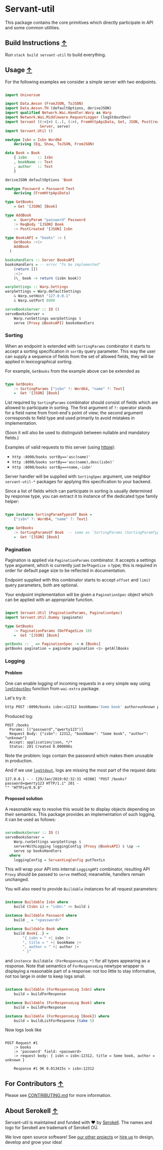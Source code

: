 # Servant-util

This package contains the core primitives which directly participate in API and some common utilities.

## Build Instructions [↑](#-patak)

Run `stack build servant-util` to build everything.

## Usage [↑](#-patak)

For the following examples we consider a simple server with two endpoints.

```haskell

import Universum

import Data.Aeson (FromJSON, ToJSON)
import Data.Aeson.TH (defaultOptions, deriveJSON)
import qualified Network.Wai.Handler.Warp as Warp
import Network.Wai.Middleware.RequestLogger (logStdoutDev)
import Servant ((:<|>) (..), (:>), FromHttpApiData, Get, JSON, PostCreated, QueryParam, ReqBody,
                Server, serve)
import Servant.Util ()

newtype Isbn = Isbn Word64
    deriving (Eq, Show, ToJSON, FromJSON)

data Book = Book
    { isbn     :: Isbn
    , bookName :: Text
    , author   :: Text
    }

deriveJSON defaultOptions 'Book

newtype Password = Password Text
    deriving (FromHttpApiData)

type GetBooks
    = Get '[JSON] [Book]

type AddBook
    =  QueryParam "password" Password
    :> ReqBody '[JSON] Book
    :> PostCreated '[JSON] Isbn

type BooksAPI = "books" :> (
    GetBooks :<|>
    AddBook
  )

booksHandlers :: Server BooksAPI
booksHandlers = -- error "To be implemented"
    (return [])
    :<|>
    (\_ book -> return (isbn book))

warpSettings :: Warp.Settings
warpSettings = Warp.defaultSettings
    & Warp.setHost "127.0.0.1"
    & Warp.setPort 8090

serveBooksServer :: IO ()
serveBooksServer =
    Warp.runSettings warpSettings $
    serve (Proxy @BooksAPI) booksHandlers

```

### Sorting

When an endpoint is extended with `SortingParams` combinator it starts to accept a sorting
specification in `sortBy` query parameter. This way the user can supply a sequence of fields
from the set of allowed fields, they will be applied in lexicographical sorting.

For example, `GetBooks` from the example above can be extended as

```haskell

type GetBooks
    :> SortingParams ["isbn" ?: Word64, "name" ?: Text]
    =  Get '[JSON] [Book]

```

List required by `SortingParams` combinator should consist of fields which are allowed to participate
in sorting.
The first argument of `?:` operator stands for a field name from front-end's point
of view; the second argument corresponds to field type and used primarily to avoid
mistakes in implementation.

(Soon it will also be used to distinguish between nullable and mandatory fields.)

Examples of valid requests to this server (using [httpie](https://httpie.org/)):
* `http :8090/books sortBy=='asc(name)'`
* `http :8090/books sortBy=='asc(name),desc(isbn)'`
* `http :8090/books sortBy==+name,-isbn'`

Server handler will be supplied with `SortingSpec` argument, use neighbor `servant-util-*`
packages for applying this specification to your backend.

Since a list of fields which can participate in sorting is usually determined by response
type, you can extract it to instance of the dedicated type family helper:

```haskell

type instance SortingParamTypesOf Book =
    ["isbn" ?: Word64, "name" ?: Text]

type GetBooks
    :> SortingParamsOf Book  -- same as `SortingParams (SortingParamTypesOf Book)`
    =  Get '[JSON] [Book]

```

### Pagination

Pagination is applied via `PaginationParams` combinator. It accepts a settings type argument,
which is currently just `DefPageSize n` type; this is required in order for default page
size to be reflected in documentation.

Endpoint supplied with this combinator starts to accept `offset` and `limit` query
parameters, both are optional.

Your endpoint implementation will be given a `PaginationSpec` object which can be applied
with an appropriate function.

```haskell

import Servant.Util (PaginationParams, PaginationSpec)
import Servant.Util.Dummy (paginate)

type GetBooks
    :> PaginationParams (DefPageSize 10)
    =  Get '[JSON] [Book]

getBooks :: _ => PaginationSpec -> m [Books]
getBooks pagination = paginate pagination <$> getAllBooks

```

### Logging

#### Problem

One can enable logging of incoming requests in a very simple way using [`logStdoutDev`](http://hackage.haskell.org/package/wai-extra-3.0.25/docs/Network-Wai-Middleware-RequestLogger.html#v:logStdoutDev)
function from `wai-extra` package.

Let's try it:
```sh
http POST :8090/books isbn:=12312 bookName='Some book' author=unknown password==qwerty123
```

Produced log:
```
POST /books
  Params: [("password","qwerty123")]
  Request Body: {"isbn": 12312, "bookName": "Some book", "author": "unknown"}
  Accept: application/json, */*
  Status: 201 Created 0.000086s
```

Note the problem: logs contain the password which makes them unusable in production.

And if we use
[`logStdout`](http://hackage.haskell.org/package/wai-extra-3.0.25/docs/Network-Wai-Middleware-RequestLogger.html#v:logStdout),
logs are missing the most part of the request data:

```
127.0.0.1 - - [29/Jan/2019:02:32:31 +0300] "POST /books?password=qwerty123 HTTP/1.1" 201 -
"" "HTTPie/0.9.8"
```

#### Proposed solution

A reasonable way to resolve this would be to display objects depending on their semantics.
This package provides an implementation of such logging, it can be used as follows:

```haskell

serveBooksServer :: IO ()
serveBooksServer =
    Warp.runSettings warpSettings $
    serverWithLogging loggingConfig (Proxy @BooksAPI) $ \sp ->
    serve sp booksHandlers
  where
    loggingConfig = ServantLogConfig putTextLn

```

This will wrap your API into internal `LoggingAPI` combinator, resulting API `Proxy`
should be passed to `serve` method; meanwhile, handlers remain unchanged.

You will also need to provide `Buildable` instances for all request parameters:

```haskell

instance Buildable Isbn where
    build (Isbn i) = "isbn:" <> build i

instance Buildable Password where
    build _ = "<password>"

instance Buildable Book where
    build Book{..} =
        "{ isbn = " +| isbn |+
        ", title = " +| bookName |+
        ", author = " +| author |+
        " }"

```

and `instance Buildable (ForResponseLog *)` for all types appearing as a response.
Note that semantics of `ForResponseLog` newtype wrapper is displaying a reasonable part of
a response: not too little to stay informative, not too large in order to keep logs small.

```haskell

instance Buildable (ForResponseLog Isbn) where
    build = buildForResponse

instance Buildable (ForResponseLog Book) where
    build = buildForResponse

instance Buildable (ForResponseLog [Book]) where
    build = buildListForResponse (take 5)

```

Now logs look like

```

POST Request #1
    :> books
    :> 'password' field: <password>
    :> request body: { isbn = isbn:12312, title = Some book, author = unknown }

    Response #1 OK 0.013415s > isbn:12312

```

## For Contributors [↑](#-patak)

Please see [CONTRIBUTING.md](/.github/CONTRIBUTING.md) for more information.

## About Serokell [↑](#-patak)

Servant-util is maintained and funded with :heart: by [Serokell](https://serokell.io/). The names and logo for Serokell are trademark of Serokell OÜ.

We love open source software! See [our other projects](https://serokell.io/community?utm_source=github) or [hire us](https://serokell.io/hire-us?utm_source=github) to design, develop and grow your idea!
